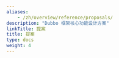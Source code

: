```yaml
---
aliases:
    - /zh/overview/reference/proposals/
description: "Dubbo 框架核心功能设计方案"
linkTitle: 提案
title: 提案
type: docs
weight: 4
---
```

